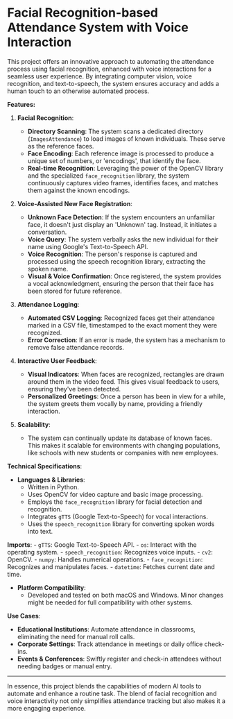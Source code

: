 # Facial Recognition-based Attendance System with Voice Interaction

This project offers an innovative approach to automating the attendance process using facial recognition, enhanced with voice interactions for a seamless user experience. By integrating computer vision, voice recognition, and text-to-speech, the system ensures accuracy and adds a human touch to an otherwise automated process.

**Features:**

1. **Facial Recognition**:
   - **Directory Scanning**: The system scans a dedicated directory (`ImagesAttendance`) to load images of known individuals. These serve as the reference faces.
   - **Face Encoding**: Each reference image is processed to produce a unique set of numbers, or 'encodings', that identify the face.
   - **Real-time Recognition**: Leveraging the power of the OpenCV library and the specialized `face_recognition` library, the system continuously captures video frames, identifies faces, and matches them against the known encodings.

2. **Voice-Assisted New Face Registration**:
   - **Unknown Face Detection**: If the system encounters an unfamiliar face, it doesn't just display an 'Unknown' tag. Instead, it initiates a conversation.
   - **Voice Query**: The system verbally asks the new individual for their name using Google's Text-to-Speech API.
   - **Voice Recognition**: The person's response is captured and processed using the speech recognition library, extracting the spoken name.
   - **Visual & Voice Confirmation**: Once registered, the system provides a vocal acknowledgment, ensuring the person that their face has been stored for future reference.

3. **Attendance Logging**:
   - **Automated CSV Logging**: Recognized faces get their attendance marked in a CSV file, timestamped to the exact moment they were recognized.
   - **Error Correction**: If an error is made, the system has a mechanism to remove false attendance records.

4. **Interactive User Feedback**:
   - **Visual Indicators**: When faces are recognized, rectangles are drawn around them in the video feed. This gives visual feedback to users, ensuring they've been detected.
   - **Personalized Greetings**: Once a person has been in view for a while, the system greets them vocally by name, providing a friendly interaction.

5. **Scalability**:
   - The system can continually update its database of known faces. This makes it scalable for environments with changing populations, like schools with new students or companies with new employees.

**Technical Specifications**:

- **Languages & Libraries**:
  - Written in Python.
  - Uses OpenCV for video capture and basic image processing.
  - Employs the `face_recognition` library for facial detection and recognition.
  - Integrates `gTTS` (Google Text-to-Speech) for vocal interactions.
  - Uses the `speech_recognition` library for converting spoken words into text.

 **Imports**:
    - `gTTS`: Google Text-to-Speech API.
    - `os`: Interact with the operating system.
    - `speech_recognition`: Recognizes voice inputs.
    - `cv2`: OpenCV.
    - `numpy`: Handles numerical operations.
    - `face_recognition`: Recognizes and manipulates faces.
    - `datetime`: Fetches current date and time.

- **Platform Compatibility**:
  - Developed and tested on both macOS and Windows. Minor changes might be needed for full compatibility with other systems.

**Use Cases**:
- **Educational Institutions**: Automate attendance in classrooms, eliminating the need for manual roll calls.
- **Corporate Settings**: Track attendance in meetings or daily office check-ins.
- **Events & Conferences**: Swiftly register and check-in attendees without needing badges or manual entry.

---

In essence, this project blends the capabilities of modern AI tools to automate and enhance a routine task. The blend of facial recognition and voice interactivity not only simplifies attendance tracking but also makes it a more engaging experience.
